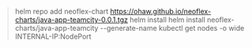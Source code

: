  > helm repo add neoflex-chart https://ohaw.github.io/neoflex-charts/java-app-teamcity-0.0.1.tgz 
 > helm install helm install neoflex-charts/java-app-teamcity --generate-name 
 > kubectl get nodes -o wide
 > INTERNAL-IP:NodePort